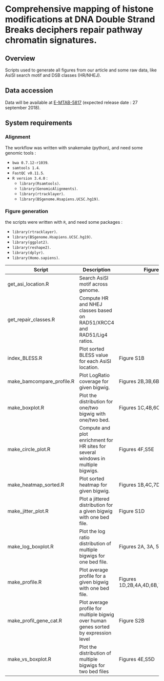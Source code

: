 # Comprehensive mapping of histone modifications at DNA Double Strand Breaks deciphers repair pathway chromatin signatures.

## Overview

Scripts used to generate all figures from our article and some raw data, like AsiSI search motif and DSB classes (HR/NHEJ).

## Data accession

Data will be available at [E-MTAB-5817](https://www.ebi.ac.uk/arrayexpress/experiments/E-MTAB-5817/) (expected release date : 27 september 2018). 

## System requirements

### Alignment

The workflow was written with snakemake (python), and need some genomic tools : 

* `bwa 0.7.12-r1039`.
* `samtools 1.4`.
* `FastQC v0.11.5`.
* `R version 3.4.0` :
  * `library(Rsamtools)`.
  * `library(GenomicAlignments)`.
  * `library(rtracklayer)`.
  * `library(BSgenome.Hsapiens.UCSC.hg19)`.

### Figure generation

the scripts were written with `R`, and need some packages : 

* `library(rtracklayer)`.
* `library(BSgenome.Hsapiens.UCSC.hg19)`.
* `library(ggplot2)`.
* `library(reshape2)`.
* `library(dplyr)`.
* `library(Homo.sapiens)`.

| Script                    | Description                                                                          | Figures                           |
|---------------------------|--------------------------------------------------------------------------------------|-----------------------------------|
| get_asi_location.R        | Search AsiSI motif across genome.                                                    |                           |
| get_repair_classes.R      | Compute HR and NHEJ classes based on RAD51/XRCC4 and RAD51/Lig4 ratios.              |                                   |
| index_BLESS.R             | Plot sorted BLESS value for each AsiSI location.                                     | Figure S1B                        |
| make_bamcompare_profile.R | Plot LogRatio coverage for given bigwig.                                             | Figures 2B,3B,6B,S2D              |
| make_boxplot.R            | Plot the distribution for one/two bigwig with one/two bed.                           | Figures 1C,4B,6C,7B,7E,S4E        |
| make_circle_plot.R        | Compute and plot enrichment for HR sites for several windows in multiple bigwigs.    | Figures 4F,S5E                    |
| make_heatmap_sorted.R     | Plot sorted heatmap for given bigwig.                                                | Figures 1B,4C,7D,S4D,S6C          |
| make_jitter_plot.R        | Plot a jittered distribution for a given bigwig with one bed file.                   | Figure S1D                        |
| make_log_boxplot.R        | Plot the log ratio distribution of multiple bigwigs for one bed file.                | Figures 2A, 3A, 5A, 5B            |
| make_profile.R            | Plot average profile for a given bigwig with one bed file.                           | Figures 1D,2B,4A,4D,6B,7C,S6A,S6F |
| make_profil_gene_cat.R    | Plot average profile for multiple bigwig over human genes sorted by expression level | Figure S2B                        |
| make_vs_boxplot.R         | Plot the distribution of multiple bigwigs for two bed files                          | Figures 4E,S5D                    |
